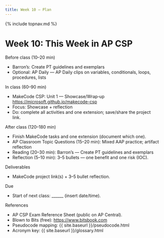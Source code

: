 ```yaml
---
title: Week 10 — Plan
---
```

{% include topnav.md %}

# Week 10: This Week in AP CSP

Before class (10–20 min)
- Barron’s: Create PT guidelines and exemplars
- Optional: AP Daily — AP Daily clips on variables, conditionals, loops, procedures, lists

In class (60–90 min)
- MakeCode CSP: Unit 1 — Showcase/Wrap‑up
  https://microsoft.github.io/makecode-csp
- Focus: Showcase + reflection
- Do: complete all activities and one extension; save/share the project link.

After class (120–180 min)
- Finish MakeCode tasks and one extension (document which one).
- AP Classroom Topic Questions (15–20 min): Mixed AAP practice; artifact reflection
- Reading (20–30 min): Barron’s — Create PT guidelines and exemplars
- Reflection (5–10 min): 3–5 bullets — one benefit and one risk (IOC).

Deliverables
- MakeCode project link(s) + 3–5 bullet reflection.

Due
- Start of next class: ______ (insert date/time).

References
- AP CSP Exam Reference Sheet (public on AP Central).
- Blown to Bits (free): https://www.bitsbook.com
- Pseudocode mapping: {{ site.baseurl }}/pseudocode.html
- Acronym key: {{ site.baseurl }}/glossary.html
